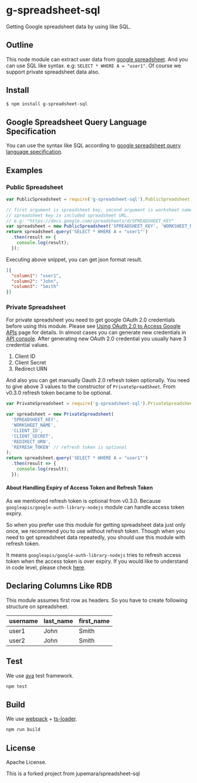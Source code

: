 g-spreadsheet-sql
====

Getting Google spreadsheet data by using like SQL.

Outline
----

This node module can extract user data from [google spreadsheet](https://docs.google.com/spreadsheets/u/0/).
And you can use SQL like syntax. e.g: `SELECT * WHERE A = "user1"`.
Of course we support private spreadsheet data also.

Install
----

```bash
$ npm install g-spreadsheet-sql
```

Google Spreadsheet Query Language Specification
----

You can use the syntax like SQL according to [google spreadsheet query language specification](https://developers.google.com/chart/interactive/docs/querylanguage).

Examples
----

### Public Spreadsheet

```javascript
var PublicSpreadsheet = require('g-spreadsheet-sql').PublicSpreadsheet;

// first argument is spreadsheet key, second argument is worksheet name.
// spreadsheet key is included spreadsheet URL.
// e.g: "https://docs.google.com/spreadsheets/d/SPREADSHEET_KEY"
var spreadsheet = new PublicSpreadsheet('SPREADSHEET_KEY', 'WORKSHEET_NAME');
return spreadsheet.query('SELECT * WHERE A = "user1"')
  .then(result => {
    console.log(result);
  });
```

Executing above snippet, you can get json format result.

```json
[{
  "column1": "user1",
  "column2": "John",
  "column3": "Smith"
}]
```

### Private Spreadsheet

For private spreadsheet you need to get google OAuth 2.0 credentials before using this module.
Please see [Using OAuth 2.0 to Access Google APIs](https://developers.google.com/identity/protocols/OAuth2) page for details. In almost cases you can generate new credentials in [API console](https://console.developers.google.com/apis/credentials).
After generating new OAuth 2.0 credential you usually have 3 credential values.

1. Client ID
2. Client Secret
3. Redirect URN

And also you can get manually Oauth 2.0 refresh token optionally.
You need to give above 3 values to the constructor of `PrivateSpreadSheet`. From v0.3.0 refresh token became to be optional.

```javascript
var PrivateSpreadsheet = require('g-spreadsheet-sql').PrivateSpreadsheet;

var spreadsheet = new PrivateSpreadsheet(
  'SPREADSHEET_KEY',
  'WORKSHEET_NAME',
  'CLIENT_ID',
  'CLIENT_SECRET',
  'REDIRECT_URN',
  'REFRESH_TOKEN' // refresh token is optional
);
return spreadsheet.query('SELECT * WHERE A = "user1"')
  .then(result => {
    console.log(result);
  });
```

#### About Handling Expiry of Access Token and Refresh Token

As we mentioned refresh token is optional from v0.3.0.
Because `googleapis/google-auth-library-nodejs` module can handle access token expiry.

So when you prefer use this module for getting spreadsheet data just only once, we recommend you to use without refresh token. Though when you need to get spreadsheet data repeatedly, you should use this module with refresh token.

It means `googleapis/google-auth-library-nodejs` tries to refresh access token when the access token is over expiry. If you would like to understand in code level, please check [here](https://github.com/googleapis/google-auth-library-nodejs/blob/87fee68c607337c5cc7e4a34a8b34daca88d3aab/src/auth/oauth2client.ts#L741).

Declaring Columns Like RDB
----

This module assumes first row as headers.
So you have to create following structure on spreadsheet.

| username | last_name | first_name |
| ---- | ---- | ---- |
| user1 | John | Smith |
| user2 | John | Smith |

Test
----

We use [ava](https://github.com/sindresorhus/ava) test framework.

```bash
npm test
```

Build
----

We use [webpack](https://webpack.github.io) + [ts-loader](https://github.com/TypeStrong/ts-loader).

```bash
npm run build
```

License
----

Apache License.

This is a forked project from jupemara/spreadsheet-sql

